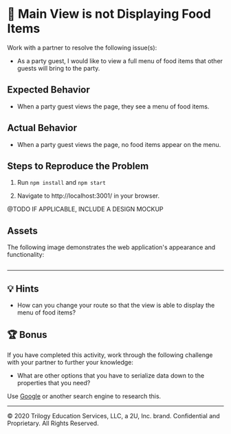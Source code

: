 # 🐛 Main View is not Displaying Food Items 

Work with a partner to resolve the following issue(s):

* As a party guest, I would like to view a full menu of food items that other guests will bring to the party.

## Expected Behavior

* When a party guest views the page, they see a menu of food items.

## Actual Behavior

* When a party guest views the page, no food items appear on the menu.

## Steps to Reproduce the Problem

1. Run `npm install` and `npm start`

2. Navigate to http://localhost:3001/ in your browser.

@TODO IF APPLICABLE, INCLUDE A DESIGN MOCKUP

## Assets

The following image demonstrates the web application's appearance and functionality:

![]()

---

## 💡 Hints

* How can you change your route so that the view is able to display the menu of food items?

## 🏆 Bonus

If you have completed this activity, work through the following challenge with your partner to further your knowledge:

* What are other options that you have to serialize data down to the properties that you need? 

Use [Google](https://www.google.com) or another search engine to research this.

---
© 2020 Trilogy Education Services, LLC, a 2U, Inc. brand. Confidential and Proprietary. All Rights Reserved.